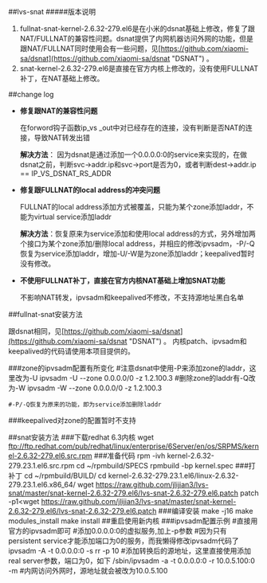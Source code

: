 ##lvs-snat
#####版本说明
1.  fullnat-snat-kernel-2.6.32-279.el6是在小米的dsnat基础上修改，修复了跟NAT/FULLNAT的兼容性问题。dsnat提供了内网机器访问外网的功能，但是跟NAT/FULLNAT同时使用会有一些问题，见[https://github.com/xiaomi-sa/dsnat](https://github.com/xiaomi-sa/dsnat "DSNAT") 。
2.  snat-kernel-2.6.32-279.el6是直接在官方内核上修改的，没有使用FULLNAT补丁，在NAT基础上修改。


##change log
 - **修复跟NAT的兼容性问题**
 
 	在forword钩子函数ip_vs _out中对已经存在的连接，没有判断是否NAT的连接，导致NAT转发出错

	**解决方法**： 因为dsnat是通过添加一个0.0.0.0:0的service来实现的，在做dsnat之前，判断svc->addr.ip和svc->port是否为0，或者判断dest->addr.ip == IP_VS_DSNAT_RS_ADDR

 - **修复跟FULLNAT的local address的冲突问题**


	 FULLNAT的local address添加方式被覆盖，只能为某个zone添加laddr，不能为virtual service添加laddr
		
	 **解决方法**：恢复原来为service添加和使用local address的方式，另外增加两个接口为某个zone添加/删除local address，并相应的修改ipvsadm，-P/-Q恢复为service添加laddr，增加-U/-W是为zone添加laddr；keepalived暂时没有修改。

	
- **不使用FULLNAT补丁，直接在官方内核NAT基础上增加SNAT功能**

	不影响NAT转发，ipvsadm和keepalived不修改，不支持源地址黑白名单

##fullnat-snat安装方法

跟dsnat相同，见[https://github.com/xiaomi-sa/dsnat](https://github.com/xiaomi-sa/dsnat "DSNAT") 。
内核patch、ipvsadm和keepalived的代码请使用本项目提供的。

###zone的ipvsadm配置有所变化
	#注意dsnat中使用-P来添加zone的laddr，这里改为-U
    ipvsadm -U --zone 0.0.0.0/0 -z 1.2.100.3
	#删除zone的laddr有-Q改为-W
    ipvsadm -W --zone 0.0.0.0/0 -z 1.2.100.3
	
	#-P/-Q恢复为原来的功能，即为service添加删除laddr

###keepalived对zone的配置暂时不支持

##snat安装方法
###下载redhat 6.3内核
	wget ftp://ftp.redhat.com/pub/redhat/linux/enterprise/6Server/en/os/SRPMS/kernel-2.6.32-279.el6.src.rpm
###准备代码
	rpm -ivh kernel-2.6.32-279.23.1.el6.src.rpm
	cd ~/rpmbuild/SPECS
	rpmbuild -bp kernel.spec
###打补丁
	cd ~/rpmbuild/BUILD/
	cd kernel-2.6.32-279.23.1.el6/linux-2.6.32-279.23.1.el6.x86_64/
	wget https://raw.github.com/jlijian3/lvs-snat/master/snat-kernel-2.6.32-279.el6/lvs-snat-2.6.32-279.el6.patch
	patch -p1<wget https://raw.github.com/jlijian3/lvs-snat/master/snat-kernel-2.6.32-279.el6/lvs-snat-2.6.32-279.el6.patch
###编译安装
	make -j16
	make modules_install
	make install
	##重启使用新内核
###ipvsadm配置示例
	#直接用官方的ipvsadm即可
	#添加0.0.0.0:0的虚拟服务,加上-p参数
	#因为只有persistent service才能添加端口为0的服务，而我懒得修改ipvsadm代码了
	ipvsadm -A -t 0.0.0.0:0 -s rr -p 10
	#添加转换后的源地址，这里直接使用添加real server参数，端口为0，如下
	/sbin/ipvsadm -a -t 0.0.0.0:0 -r 10.0.5.100:0 -m
	#内网访问外网时，源地址就会被改为10.0.5.100
	
    






